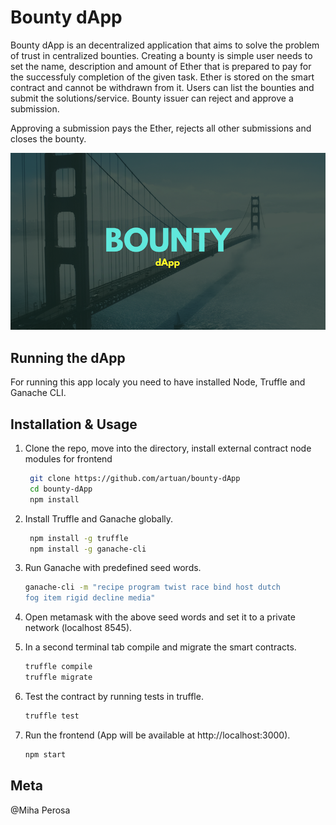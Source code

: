 # Bounty dApp

Bounty dApp is an decentralized application that aims to solve the problem of trust in centralized bounties.
Creating a bounty is simple user needs to set the name, description and amount of Ether that is prepared to pay for the successfuly completion of the given task. Ether is stored on the smart contract and cannot be withdrawn from it.
Users can list the bounties and submit the solutions/service.
Bounty issuer can reject and approve a submission. 

Approving a submission pays the Ether, rejects all other submissions and closes the bounty.

![](header.png)

## Running the dApp

For running this app localy you need to have installed Node, Truffle and Ganache CLI.


## Installation & Usage

1. Clone the repo, move into the directory, install external contract node modules for frontend

	```sh
	 git clone https://github.com/artuan/bounty-dApp
	 cd bounty-dApp
	 npm install
    ```

2. Install Truffle and Ganache globally.

	```sh
	 npm install -g truffle
	 npm install -g ganache-cli
    ```

3. Run Ganache with predefined seed words.

	```sh
	ganache-cli -m "recipe program twist race bind host dutch 
	fog item rigid decline media"
    ```
4. Open metamask with the above seed words and set it to a private network (localhost 8545).

5. In a second terminal tab compile and migrate the smart contracts.

	```sh
	truffle compile
	truffle migrate
    ```

6. Test the contract by running tests in truffle.

	```sh
	truffle test
    ```

7. Run the frontend (App will be available at http://localhost:3000).

	```sh
	npm start
    ```



## Meta

@Miha Perosa

